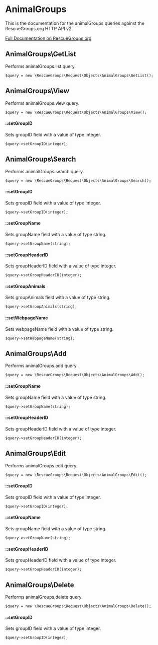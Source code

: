 # AnimalGroups

This is the documentation for the animalGroups queries against the RescueGroups.org HTTP API v2.

[Full Documentation on RescueGroups.org](https://userguide.rescuegroups.org/display/APIDG/Object+definitions#Objectdefinitions-animalGroups)

## AnimalGroups\GetList

Performs animalGroups.list query.

    $query = new \RescueGroups\Request\Objects\AnimalGroups\GetList();



## AnimalGroups\View

Performs animalGroups.view query.

    $query = new \RescueGroups\Request\Objects\AnimalGroups\View();

#### ::setGroupID

Sets groupID field with a value of type integer.

    $query->setGroupID(integer);



## AnimalGroups\Search

Performs animalGroups.search query.

    $query = new \RescueGroups\Request\Objects\AnimalGroups\Search();

#### ::setGroupID

Sets groupID field with a value of type integer.

    $query->setGroupID(integer);

#### ::setGroupName

Sets groupName field with a value of type string.

    $query->setGroupName(string);

#### ::setGroupHeaderID

Sets groupHeaderID field with a value of type integer.

    $query->setGroupHeaderID(integer);

#### ::setGroupAnimals

Sets groupAnimals field with a value of type string.

    $query->setGroupAnimals(string);

#### ::setWebpageName

Sets webpageName field with a value of type string.

    $query->setWebpageName(string);



## AnimalGroups\Add

Performs animalGroups.add query.

    $query = new \RescueGroups\Request\Objects\AnimalGroups\Add();

#### ::setGroupName

Sets groupName field with a value of type string.

    $query->setGroupName(string);

#### ::setGroupHeaderID

Sets groupHeaderID field with a value of type integer.

    $query->setGroupHeaderID(integer);



## AnimalGroups\Edit

Performs animalGroups.edit query.

    $query = new \RescueGroups\Request\Objects\AnimalGroups\Edit();

#### ::setGroupID

Sets groupID field with a value of type integer.

    $query->setGroupID(integer);

#### ::setGroupName

Sets groupName field with a value of type string.

    $query->setGroupName(string);

#### ::setGroupHeaderID

Sets groupHeaderID field with a value of type integer.

    $query->setGroupHeaderID(integer);



## AnimalGroups\Delete

Performs animalGroups.delete query.

    $query = new \RescueGroups\Request\Objects\AnimalGroups\Delete();

#### ::setGroupID

Sets groupID field with a value of type integer.

    $query->setGroupID(integer);





